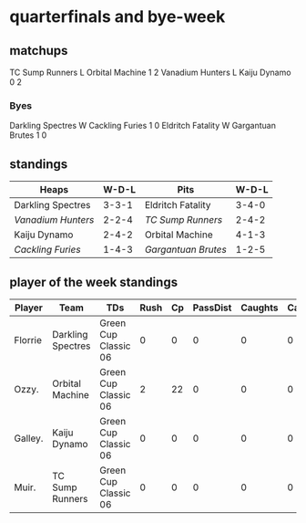 # quarterfinals and bye-week

## matchups

TC Sump Runners L Orbital Machine 1 2
Vanadium Hunters L Kaiju Dynamo 0 2

### Byes

Darkling Spectres W Cackling Furies 1 0
Eldritch Fatality W Gargantuan Brutes 1 0

## standings

| Heaps | W-D-L | Pits | W-D-L |
|-------|-----|--|--|
| Darkling Spectres | 3-3-1 | Eldritch Fatality | 3-4-0 |
| *Vanadium Hunters* | 2-2-4 | *TC Sump Runners* | 2-4-2 |
| Kaiju Dynamo | 2-4-2 | Orbital Machine | 4-1-3 |
| *Cackling Furies* | 1-4-3 | *Gargantuan Brutes* | 1-2-5 |

## player of the week standings

| Player            | Team             | TDs  | Rush | Cp   | PassDist | Caughts | Cas  | Blocks | Sacks | MVPs | SPP  |
|-------------------|------------------|------|------|------|----------|---------|------|--------|-------|------|------|
| Florrie  | Darkling Spectres | Green Cup Classic 06 |    0 |    0 |    0 |        0 |      0 |     0 |    0 |      0 |     0 |    2 |   10 |
| Ozzy.    | Orbital Machine   | Green Cup Classic 06 |    2 |   22 |    0 |        0 |      0 |     0 |    0 |      4 |     0 |    0 |    6 |
| Galley.  | Kaiju Dynamo      | Green Cup Classic 06 |    0 |    0 |    0 |        0 |      0 |     0 |    2 |      8 |     0 |    0 |    4 |
| Muir.    | TC Sump Runners   | Green Cup Classic 06 |    0 |    0 |    0 |        0 |      0 |     0 |    2 |      5 |     1 |    0 |    4 |
